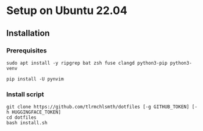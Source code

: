 # Setup on Ubuntu 22.04

## Installation
### Prerequisites

```
sudo apt install -y ripgrep bat zsh fuse clangd python3-pip python3-venv
```
```
pip install -U pynvim
```

### Install script
```
git clone https://github.com/tlrmchlsmth/dotfiles [-g GITHUB_TOKEN] [-h HUGGINGFACE_TOKEN]
cd dotfiles
bash install.sh
```

